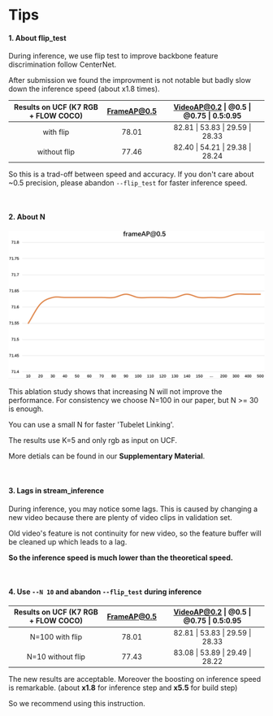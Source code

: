 # Tips

#### 1. About flip_test

During inference, we use flip test to improve backbone feature discrimination follow CenterNet.

 After submission we found the improvment is not notable but badly slow down the inference speed (about x1.8 times).

| Results on UCF (K7 RGB + FLOW COCO) | FrameAP@0.5 | VideoAP@0.2 \| @0.5 \| @0.75 \| 0.5:0.95 |
| :---------------------------------: | :---------: | :--------------------------------------: |
|              with flip              |    78.01    |     82.81 \| 53.83 \| 29.59 \| 28.33     |
|            without flip             |    77.46    |     82.40 \| 54.21 \| 29.38 \| 28.24     |

So this is a trad-off between speed and accuracy. If you don't care about ~0.5 precision, please abandon `--flip_test` for faster inference speed.

<br/>

#### 2. About N

<div align="center" style="width:image width px;">
  <img  src="../image/N.png" width=800>


</div>

This ablation study shows that increasing N will not improve the performance. For consistency we choose N=100 in our paper, but N >= 30 is enough.

You can use a small N for faster 'Tubelet Linking'.

The results use K=5 and only rgb as input on UCF. 

More detials can be found in our **Supplementary Material**.

<br/>

#### 3. Lags in stream_inference

During inference, you may notice some lags. This is caused by changing a new video because there are plenty of video clips in validation set.

Old video's feature is not continuity for new video, so the feature buffer will be cleaned up which leads to a lag.

**So the inference speed is much lower than the theoretical speed.**

<br/>

#### 4. Use `--N 10` and abandon `--flip_test` during inference

| Results on UCF (K7 RGB + FLOW COCO) | FrameAP@0.5 | VideoAP@0.2 \| @0.5 \| @0.75 \| 0.5:0.95 |
| :---------------------------------: | :---------: | :--------------------------------------: |
|         N=100    with flip          |    78.01    |     82.81 \| 53.83 \| 29.59 \| 28.33     |
|         N=10   without flip         |    77.43    |     83.08 \| 53.89 \| 29.49 \| 28.22     |

The new results are acceptable. Moreover the boosting on inference speed is remarkable. (about **x1.8** for inference step and **x5.5** for build step)

So we recommend using this instruction.
